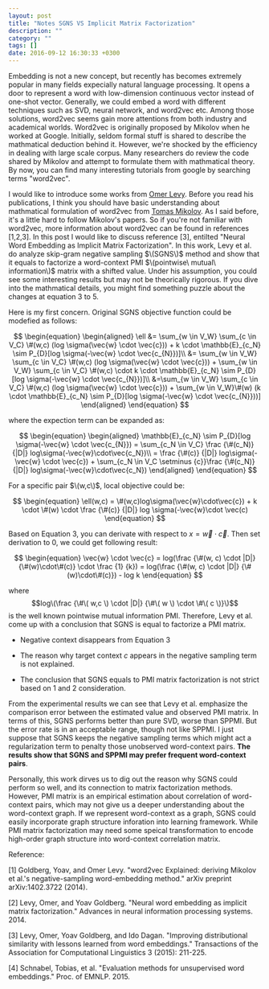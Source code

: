 ```yaml
---
layout: post
title: "Notes SGNS VS Implicit Matrix Factorization"
description: ""
category: ""
tags: []
date: 2016-09-12 16:30:33 +0300
---
```


Embedding is not a new concept, but recently has becomes extremely popular in many fields expecially natural language processing. It opens a door to represent a word with low-dimension continuous vector instead of one-shot vector. Generally, we could embed a word with different techniques such as SVD, neural network, and word2vec etc. Among those solutions, word2vec seems gain more attentions from both industry and academical worlds. Word2vec is originally proposed by Mikolov when he worked at Google. Initially, seldom formal stuff is shared to describe the mathmatical deduction behind it. However, we're shocked by the efficiency in dealing with large scale corpus. Many researchers do review the code shared by Mikolov and attempt to formulate them with mathmatical theory. By now, you can find many interesting tutorials from google by searching terms "word2vec". 

I would like to introduce some works from [Omer Levy](https://levyomer.wordpress.com/). Before you read his publications, I think you should have basic understanding about mathmatical formulation of word2vec from [Tomas Mikolov](https://papers.nips.cc/paper/5021-distributed-representations-of-words-and-phrases-and-their-compositionality.pdf). As I said before, it's a little hard to follow Mikolov's papers. So if you're not familiar with word2vec, more information about word2vec can be found in references [1,2,3]. In this post I would like to discuss reference [3], entilted "Neural Word Embedding as Implicit Matrix Factorization". In this work, Levy et al. do analyze skip-gram negative sampling $\(SGNS\)$ method and show that it equals to factorize a word-context PMI $\(pointwise\ mutual\ information\)$ matrix with a shifted value. Under his assumption, you could see some interesting results but may not be theorically rigorous. If you dive into the mathmatical details, you might find something puzzle about the changes at equation 3 to 5. 

Here is my first concern. Original SGNS objective function could be modefied as follows:

$$
\begin{equation}
\begin{aligned}
	\ell &= \sum_{w \in V_W} \sum_{c \in V_C} \#(w,c) (log \sigma(\vec{w} \cdot \vec{c})) + k \cdot \mathbb{E}_{c_N} \sim P_{D}[log \sigma(-\vec{w} \cdot \vec{c_{N}})]\\
	     &= \sum_{w \in V_W} \sum_{c \in V_C} \#(w,c) (log \sigma(\vec{w} \cdot \vec{c})) + \sum_{w \in V_W} \sum_{c \in V_C} \#(w,c) \cdot k \cdot \mathbb{E}_{c_N} \sim P_{D}[log \sigma(-\vec{w} \cdot \vec{c_{N}})]\\
	     &=\sum_{w \in V_W} \sum_{c \in V_C} \#(w,c) (log \sigma(\vec{w} \cdot \vec{c})) + \sum_{w \in V_W}\#(w) (k \cdot \mathbb{E}_{c_N} \sim P_{D}[log \sigma(-\vec{w} \cdot \vec{c_{N}}))]
\end{aligned}
\end{equation}
$$

where the expection term can be expanded as:

$$
\begin{equation}
\begin{aligned}
	\mathbb{E}_{c_N} \sim P_{D}[log \sigma(-\vec{w} \cdot \vec{c_{N}}) = \sum_{c_N \in V_C} \frac {\#(c_N)} {|D|} log\sigma(-\vec{w}\cdot\vec{c_N})\\
	= \frac {\#(c)} {|D|} log\sigma(-\vec{w} \cdot \vec{c}) + \sum_{c_N \in V_C \setminus {c}}\frac {\#(c_N)} {|D|} log\sigma(-\vec{w}\cdot\vec{c_N})
\end{aligned}
\end{equation}
$$

For a specific pair $\(w,c\)$, local objective could be:

$$
\begin{equation}
\ell(w,c) = \#(w,c)log\sigma(\vec{w}\cdot\vec{c}) + k \cdot \#(w) \cdot \frac {\#(c)} {|D|} log \sigma(-\vec{w}\cdot \vec(c)
\end{equation}
$$

Based on Equation 3, you can derivate with respect to $x = \vec{w} \cdot \vec{c}$. Then set derivation to 0, we could get following result:

$$
\begin{equation}
 \vec{w} \cdot \vec{c} = log(\frac {\#(w, c) \cdot |D|} {\#(w)\cdot\#(c)} \cdot \frac {1} {k}) = log(\frac {\#(w, c) \cdot |D|} {\#(w)\cdot\#(c)}) - log k
\end{equation}
$$

where $$log\(\frac {\#\( w,c \) \cdot |D|} {\#\( w \) \cdot \#\( c \)}\)$$ is the well known pointwise mutual information PMI. Therefore, Levy et al. come up with a conclusion that SGNS is equal to factorize a PMI matrix.

+ Negative context disappears from Equation 3

+ The reason why target context $c$ appears in the negative sampling term is not explained.

+ The conclusion that SGNS equals to PMI matrix factorization is not strict based on 1 and 2 consideration.

From the experimental results we can see that Levy et al. emphasize the comparison error between the estimated value and observed PMI matrix. In terms of this, SGNS performs better than pure SVD, worse than SPPMI. But the error rate is in an acceptable range, though not like SPPMI. I just suppose that SGNS keeps the negative sampling terms which might act a regularization term to penalty those unobserved word-context pairs. __The results show that SGNS and SPPMI may prefer frequent word-context pairs__.

Personally, this work dirves us to dig out the reason why SGNS could perform so well, and its connection to matrix factorization methods. However, PMI matrix is an empirical estimation about correlation of word-context pairs, which may not give us a deeper understanding about the word-context graph. If we represent word-context as a graph, SGNS could easily incorporate graph structure inforation into learning framework. While PMI matrix factorization may need some speical transformation to encode high-order graph structure into word-context correlation matrix. 

Reference:

[1] Goldberg, Yoav, and Omer Levy. "word2vec Explained: deriving Mikolov et al.'s negative-sampling word-embedding method." arXiv preprint arXiv:1402.3722 (2014).

[2] Levy, Omer, and Yoav Goldberg. "Neural word embedding as implicit matrix factorization." Advances in neural information processing systems. 2014.

[3] Levy, Omer, Yoav Goldberg, and Ido Dagan. "Improving distributional similarity with lessons learned from word embeddings." Transactions of the Association for Computational Linguistics 3 (2015): 211-225.

[4] Schnabel, Tobias, et al. "Evaluation methods for unsupervised word embeddings." Proc. of EMNLP. 2015.

